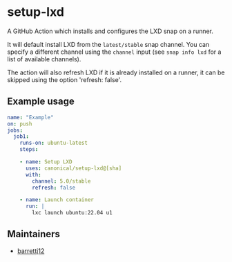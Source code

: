 # setup-lxd

A GitHub Action which installs and configures the LXD snap on a runner.

It will default install LXD from the `latest/stable` snap channel.
You can specify a different channel using the `channel` input
(see `snap info lxd` for a list of available channels).

The action will also refresh LXD if it is already installed on a runner,
it can be skipped using the option 'refresh: false'.

## Example usage

```yaml
name: "Example"
on: push
jobs:
  job1:
    runs-on: ubuntu-latest
    steps:

    - name: Setup LXD
      uses: canonical/setup-lxd@[sha]
      with:
        channel: 5.0/stable
        refresh: false

    - name: Launch container
      run: |
        lxc launch ubuntu:22.04 u1
```

## Maintainers

- [barrettj12](https://github.com/barrettj12)
